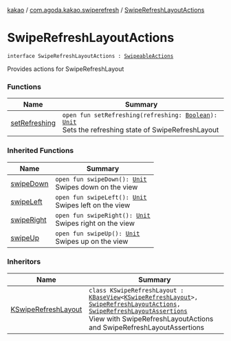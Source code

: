 [kakao](../../index.md) / [com.agoda.kakao.swiperefresh](../index.md) / [SwipeRefreshLayoutActions](./index.md)

# SwipeRefreshLayoutActions

`interface SwipeRefreshLayoutActions : `[`SwipeableActions`](../../com.agoda.kakao.common.actions/-swipeable-actions/index.md)

Provides actions for SwipeRefreshLayout

### Functions

| Name | Summary |
|---|---|
| [setRefreshing](set-refreshing.md) | `open fun setRefreshing(refreshing: `[`Boolean`](https://kotlinlang.org/api/latest/jvm/stdlib/kotlin/-boolean/index.html)`): `[`Unit`](https://kotlinlang.org/api/latest/jvm/stdlib/kotlin/-unit/index.html)<br>Sets the refreshing state of SwipeRefreshLayout |

### Inherited Functions

| Name | Summary |
|---|---|
| [swipeDown](../../com.agoda.kakao.common.actions/-swipeable-actions/swipe-down.md) | `open fun swipeDown(): `[`Unit`](https://kotlinlang.org/api/latest/jvm/stdlib/kotlin/-unit/index.html)<br>Swipes down on the view |
| [swipeLeft](../../com.agoda.kakao.common.actions/-swipeable-actions/swipe-left.md) | `open fun swipeLeft(): `[`Unit`](https://kotlinlang.org/api/latest/jvm/stdlib/kotlin/-unit/index.html)<br>Swipes left on the view |
| [swipeRight](../../com.agoda.kakao.common.actions/-swipeable-actions/swipe-right.md) | `open fun swipeRight(): `[`Unit`](https://kotlinlang.org/api/latest/jvm/stdlib/kotlin/-unit/index.html)<br>Swipes right on the view |
| [swipeUp](../../com.agoda.kakao.common.actions/-swipeable-actions/swipe-up.md) | `open fun swipeUp(): `[`Unit`](https://kotlinlang.org/api/latest/jvm/stdlib/kotlin/-unit/index.html)<br>Swipes up on the view |

### Inheritors

| Name | Summary |
|---|---|
| [KSwipeRefreshLayout](../-k-swipe-refresh-layout/index.md) | `class KSwipeRefreshLayout : `[`KBaseView`](../../com.agoda.kakao.common.views/-k-base-view/index.md)`<`[`KSwipeRefreshLayout`](../-k-swipe-refresh-layout/index.md)`>, `[`SwipeRefreshLayoutActions`](./index.md)`, `[`SwipeRefreshLayoutAssertions`](../-swipe-refresh-layout-assertions/index.md)<br>View with SwipeRefreshLayoutActions and SwipeRefreshLayoutAssertions |
